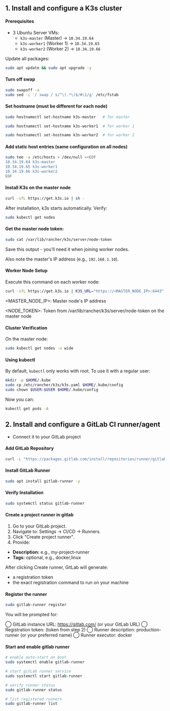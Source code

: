 ## 1. Install and configure a K3s cluster

#### Prerequisites

- 3 Ubuntu Server VMs:
  - `k3s-master` (Master) → `10.34.19.64`
  - `k3s-worker1` (Worker 1) → `10.34.19.65`
  - `k3s-worker2` (Worker 2) → `10.34.19.66`

Update all packages:

```bash
sudo apt update && sudo apt upgrade -y
```

#### Turn off swap

```bash
sudo swapoff -a 
sudo sed -i '/ swap / s/^\(.*\)$/#\1/g' /etc/fstab
```

#### Set hostname (must be different for each node)

```bash
sudo hostnamectl set-hostname k3s-master   # for master
```
```bash
sudo hostnamectl set-hostname k3s-worker1  # for worker 1
```
```bash
sudo hostnamectl set-hostname k3s-worker2  # for worker 2
```

#### Add static host entries (same configuration on all nodes)

```bash
sudo tee -a /etc/hosts > /dev/null <<EOF
10.34.19.64 k3s-master
10.34.19.65 k3s-worker1
10.34.19.66 k3s-worker2
EOF
```

#### Install K3s on the master node 

```bash
curl -sfL https://get.k3s.io | sh -
```

After installation, k3s starts automatically. Verify: 

```bash
sudo kubectl get nodes
```

#### Get the master node token:

```bash
sudo cat /var/lib/rancher/k3s/server/node-token
```
Save this output - you'll need it when joining worker nodes.

Also note the master's IP address (e.g., `192.168.1.10`).

#### Worker Node Setup

Execute this command on each worker node:

```bash
curl -sfL https://get.k3s.io | K3S_URL="https://<MASTER_NODE_IP>:6443" K3S_TOKEN="<NODE_TOKEN>" sh -
```

<MASTER_NODE_IP>: Master node's IP address

<NODE_TOKEN>: Token from /var/lib/rancher/k3s/server/node-token on the master node

#### Cluster Verification

On the master node:

```bash
sudo kubectl get nodes -o wide
```

#### Using kubectl

By default, `kubectl` only works with root. To use it with a regular user:

```bash
mkdir -p $HOME/.kube
sudo cp /etc/rancher/k3s/k3s.yaml $HOME/.kube/config
sudo chown $USER:$USER $HOME/.kube/config
```
Now you can:

```bash
kubectl get pods -A
```

## 2. Install and configure a GitLab CI runner/agent
- Connect it to your GitLab project

#### Add GitLab Repository

```bash
curl -L "https://packages.gitlab.com/install/repositories/runner/gitlab-runner/script.deb.sh" | sudo bash
```

#### Install GitLab Runner
```bash
sudo apt install gitlab-runner -y
```

#### Verify Installation

```bash
sudo systemctl status gitlab-runner
```

#### Create a project runner in gitlab
1. Go to your GitLab project.
2. Navigate to: Settings → CI/CD → Runners.
3. Click "Create project runner".
4. Provide: 
<ul>
  <li><strong>Description:</strong> e.g., my-project-runner</li>
  <li><strong>Tags:</strong> optional, e.g., docker,linux</li>
</ul>

After clicking Create runner, GitLab will generate:
<ul>
  <li>a registration token</li>
  <li>the exact registration command to run on your machine</li>
</ul>


#### Register the runner

```bash
sudo gitlab-runner register
```

You will be prompted for:

◯ GitLab instance URL: https://gitlab.com/ (or your GitLab URL)
◯ Registration token: (token from step 2)
◯ Runner description: production-runner (or your preferred name)
◯ Runner executor: docker

#### Start and enable gitlab runner

```bash
# enable auto-start on boot
sudo systemctl enable gitlab-runner
```

```bash
# start gitLab runner service
sudo systemctl start gitlab-runner
```

```bash
# verify runner status
sudo gitlab-runner status
```

```bash
# list registered runners
sudo gitlab-runner list
``` 



